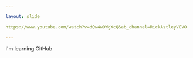 ```yaml
---

layout: slide

https://www.youtube.com/watch?v=dQw4w9WgXcQ&ab_channel=RickAstleyVEVO

---
```


I'm learning GitHub

